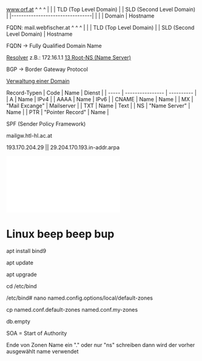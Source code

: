 
www.orf.at 
   ^   ^   ^
    |    |     | TLD (Top Level Domain)
    |    | SLD (Second Level Domain)
    |    |---------------------------------|
    |                            |
    |                      Domain
    | Hostname

FQDN: mail.webfischer.at
			   ^      ^           ^
                |       |             | TLD (Top Level Domain)
                |       | SLD (Second Level Domain)
                | Hostname

FQDN -> Fully Qualified Domain Name

<u>Resolver</u> z.B.: 172.16.1.1
[13 Root-NS (Name Server)](https://root-servers.org/)

BGP -> Border Gateway Protocol

<u>Verwaltung einer Domain</u>

Record-Typen
| Code  | Name             | Dienst     |
| ----- | ---------------- | ---------- |
| A     | Name             | IPv4       |
| AAAA  | Name             | IPv6       |
| CNAME | Name             | Name       |
| MX    | "Mail Excange"   | Mailserver |
| TXT   | Name             | Text       |
| NS    | "Name Server"    | Name       |
| PTR   | "Pointer Record" | Name       | 

SPF (Sender Policy Framework)

mailgw.htl-hl.ac.at

193.170.204.29
  ||
  29.204.170.193.in-addr.arpa

![DNS PDF](09-DNS.pdf)


# Linux beep beep bup

apt install bind9

apt update

apt upgrade

cd /etc/bind

/etc/bind# nano named.config.options/local/default-zones

cp named.conf.default-zones named.conf.my-zones

db.empty

SOA = Start of Authority

Ende von Zonen Name ein "." oder nur "ns" schreiben dann wird der vorher ausgewählt name verwendet